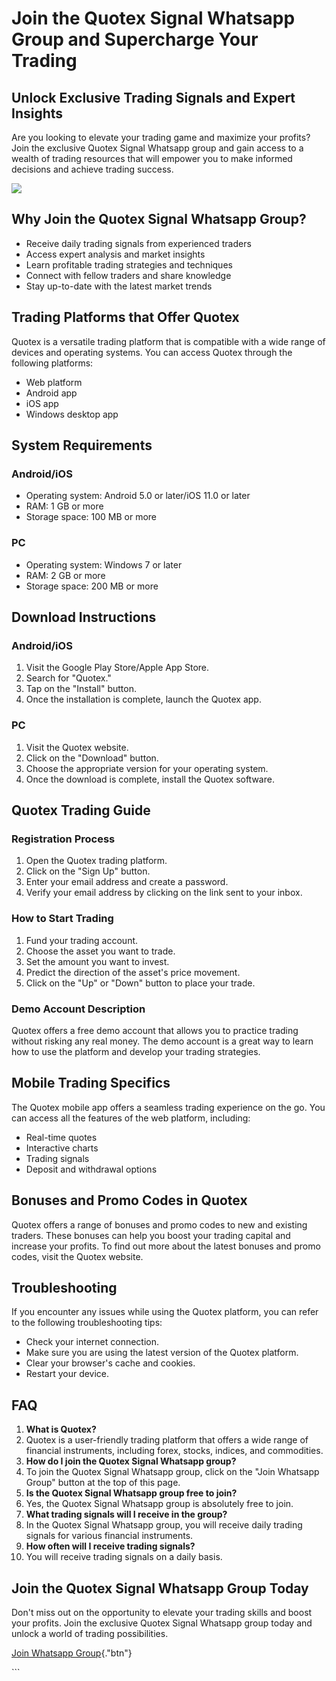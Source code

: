 # Join the Quotex Signal Whatsapp Group and Supercharge Your Trading

## Unlock Exclusive Trading Signals and Expert Insights

Are you looking to elevate your trading game and maximize your profits?
Join the exclusive Quotex Signal Whatsapp group and gain access to a
wealth of trading resources that will empower you to make informed
decisions and achieve trading success.

[![](https://static.quotex.io/files/8_en/300_250.jpg)](https://traff.sbs/brokerqxsignupf)

## Why Join the Quotex Signal Whatsapp Group?

-   Receive daily trading signals from experienced traders
-   Access expert analysis and market insights
-   Learn profitable trading strategies and techniques
-   Connect with fellow traders and share knowledge
-   Stay up-to-date with the latest market trends

## Trading Platforms that Offer Quotex

Quotex is a versatile trading platform that is compatible with a wide
range of devices and operating systems. You can access Quotex through
the following platforms:

-   Web platform
-   Android app
-   iOS app
-   Windows desktop app

## System Requirements

### Android/iOS

-   Operating system: Android 5.0 or later/iOS 11.0 or later
-   RAM: 1 GB or more
-   Storage space: 100 MB or more

### PC

-   Operating system: Windows 7 or later
-   RAM: 2 GB or more
-   Storage space: 200 MB or more

## Download Instructions

### Android/iOS

1.  Visit the Google Play Store/Apple App Store.
2.  Search for "Quotex."
3.  Tap on the "Install" button.
4.  Once the installation is complete, launch the Quotex app.

### PC

1.  Visit the Quotex website.
2.  Click on the "Download" button.
3.  Choose the appropriate version for your operating system.
4.  Once the download is complete, install the Quotex software.

## Quotex Trading Guide

### Registration Process

1.  Open the Quotex trading platform.
2.  Click on the "Sign Up" button.
3.  Enter your email address and create a password.
4.  Verify your email address by clicking on the link sent to your
    inbox.

### How to Start Trading

1.  Fund your trading account.
2.  Choose the asset you want to trade.
3.  Set the amount you want to invest.
4.  Predict the direction of the asset\'s price movement.
5.  Click on the "Up" or "Down" button to place your trade.

### Demo Account Description

Quotex offers a free demo account that allows you to practice trading
without risking any real money. The demo account is a great way to learn
how to use the platform and develop your trading strategies.

## Mobile Trading Specifics

The Quotex mobile app offers a seamless trading experience on the go.
You can access all the features of the web platform, including:

-   Real-time quotes
-   Interactive charts
-   Trading signals
-   Deposit and withdrawal options

## Bonuses and Promo Codes in Quotex

Quotex offers a range of bonuses and promo codes to new and existing
traders. These bonuses can help you boost your trading capital and
increase your profits. To find out more about the latest bonuses and
promo codes, visit the Quotex website.

## Troubleshooting

If you encounter any issues while using the Quotex platform, you can
refer to the following troubleshooting tips:

-   Check your internet connection.
-   Make sure you are using the latest version of the Quotex platform.
-   Clear your browser\'s cache and cookies.
-   Restart your device.

## FAQ

1.  **What is Quotex?**
2.  Quotex is a user-friendly trading platform that offers a wide range
    of financial instruments, including forex, stocks, indices, and
    commodities.
3.  **How do I join the Quotex Signal Whatsapp group?**
4.  To join the Quotex Signal Whatsapp group, click on the "Join
    Whatsapp Group" button at the top of this page.
5.  **Is the Quotex Signal Whatsapp group free to join?**
6.  Yes, the Quotex Signal Whatsapp group is absolutely free to join.
7.  **What trading signals will I receive in the group?**
8.  In the Quotex Signal Whatsapp group, you will receive daily trading
    signals for various financial instruments.
9.  **How often will I receive trading signals?**
10. You will receive trading signals on a daily basis.

## Join the Quotex Signal Whatsapp Group Today

Don\'t miss out on the opportunity to elevate your trading skills and
boost your profits. Join the exclusive Quotex Signal Whatsapp group
today and unlock a world of trading possibilities.

[Join Whatsapp
Group](\%22https://traff.sbs/brokerqxsignup\%22){."btn"}

\`\`\`

